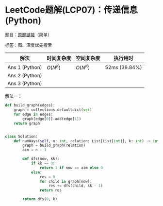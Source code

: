 # LeetCode题解(LCP07)：传递信息(Python)

题目：[原题链接](https://leetcode-cn.com/problems/chuan-di-xin-xi/)（简单）

标签：图、深度优先搜索

| 解法           | 时间复杂度 | 空间复杂度 | 执行用时      |
| -------------- | ---------- | ---------- | ------------- |
| Ans 1 (Python) | $O(N^K)$   | $O(N^K)$   | 52ms (39.84%) |
| Ans 2 (Python) |            |            |               |
| Ans 3 (Python) |            |            |               |

解法一：

```python
def build_graph(edges):
    graph = collections.defaultdict(set)
    for edge in edges:
        graph[edge[0]].add(edge[1])
    return graph


class Solution:
    def numWays(self, n: int, relation: List[List[int]], k: int) -> int:
        graph = build_graph(relation)
        aim = n - 1

        def dfs(now, kk):
            if kk == 0:
                return 1 if now == aim else 0
            else:
                res = 0
                for child in graph[now]:
                    res += dfs(child, kk - 1)
                return res

        return dfs(0, k)
```